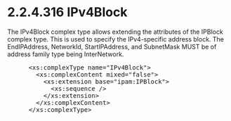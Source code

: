 <html dir="LTR" xmlns:mshelp="http://msdn.microsoft.com/mshelp" xmlns:ddue="http://ddue.schemas.microsoft.com/authoring/2003/5" xmlns:xlink="http://www.w3.org/1999/xlink" xmlns:tool="http://www.microsoft.com/tooltip">
 <body>
 <div id="header">
 <h1 class="heading">2.2.4.316 IPv4Block</h1>
 </div>
 <div id="mainSection">
 <div id="mainBody">
 <div id="allHistory" class="saveHistory"></div>
 <div id="sectionSection0" class="section" name="collapseableSection">
 

<p>The IPv4Block complex type allows extending the attributes
of the IPBlock complex type. This is used to specify the IPv4-specific address
block. The EndIPAddress, NetworkId, StartIPAddress, and SubnetMask MUST be of address
family type being InterNetwork.</p>

<dl>
<dd>
<div><pre> &lt;xs:complexType name=&quot;IPv4Block&quot;&gt;
   &lt;xs:complexContent mixed=&quot;false&quot;&gt;
     &lt;xs:extension base=&quot;ipam:IPBlock&quot;&gt;
       &lt;xs:sequence /&gt;
     &lt;/xs:extension&gt;
   &lt;/xs:complexContent&gt;
 &lt;/xs:complexType&gt;
</pre></div>
</dd></dl>


 </div>
 </div>
 </div>
 </body>
</html>